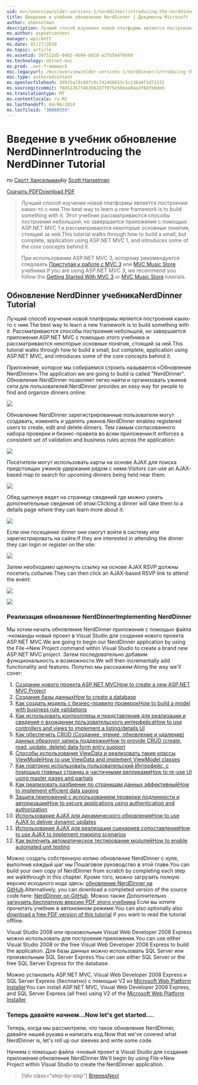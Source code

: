 ```yaml
---
uid: mvc/overview/older-versions-1/nerddinner/introducing-the-nerddinner-tutorial
title: Введение в учебник обновление NerdDinner | Документы Microsoft
author: shanselman
description: Лучший способ изучения новой платформы является построения каких-то с ним. В этом учебнике представлены пошаговые инструкции для создания приложения с небольшой, но завершенный, с помощью ASP.NE...
ms.author: aspnetcontent
manager: wpickett
ms.date: 07/27/2010
ms.topic: article
ms.assetid: 397522d5-0402-4b94-b810-a2fb564f869d
ms.technology: dotnet-mvc
ms.prod: .net-framework
msc.legacyurl: /mvc/overview/older-versions-1/nerddinner/introducing-the-nerddinner-tutorial
msc.type: authoredcontent
ms.openlocfilehash: 3d925a7dc89fc0c742468653c5c138a0f1d71231
ms.sourcegitcommit: f8852267f463b62d7f975e56bea9aa3f68fbbdeb
ms.translationtype: MT
ms.contentlocale: ru-RU
ms.lasthandoff: 04/06/2018
ms.locfileid: "30868559"
---
```

<a name="introducing-the-nerddinner-tutorial"></a><span data-ttu-id="782ca-104">Введение в учебник обновление NerdDinner</span><span class="sxs-lookup"><span data-stu-id="782ca-104">Introducing the NerdDinner Tutorial</span></span>
====================
<span data-ttu-id="782ca-105">по [Скотт Хансельман](https://github.com/shanselman)</span><span class="sxs-lookup"><span data-stu-id="782ca-105">by [Scott Hanselman](https://github.com/shanselman)</span></span>

[<span data-ttu-id="782ca-106">Скачать PDF</span><span class="sxs-lookup"><span data-stu-id="782ca-106">Download PDF</span></span>](http://aspnetmvcbook.s3.amazonaws.com/aspnetmvc-nerdinner_v1.pdf)

> <span data-ttu-id="782ca-107">Лучший способ изучения новой платформы является построения каких-то с ним.</span><span class="sxs-lookup"><span data-stu-id="782ca-107">The best way to learn a new framework is to build something with it.</span></span> <span data-ttu-id="782ca-108">Этот учебник рассматриваются способы построения небольшой, но завершается приложения с помощью ASP.NET MVC 1 и рассматриваются некоторые основные понятия, стоящий за ней.</span><span class="sxs-lookup"><span data-stu-id="782ca-108">This tutorial walks through how to build a small, but complete, application using ASP.NET MVC 1, and introduces some of the core concepts behind it.</span></span>
> 
> <span data-ttu-id="782ca-109">При использовании ASP.NET MVC 3, которому рекомендуется следовать [Приступая к работе с MVC 3](../../older-versions/getting-started-with-aspnet-mvc3/cs/intro-to-aspnet-mvc-3.md) или [MVC Music Store](../../older-versions/mvc-music-store/mvc-music-store-part-1.md) учебники.</span><span class="sxs-lookup"><span data-stu-id="782ca-109">If you are using ASP.NET MVC 3, we recommend you follow the [Getting Started With MVC 3](../../older-versions/getting-started-with-aspnet-mvc3/cs/intro-to-aspnet-mvc-3.md) or [MVC Music Store](../../older-versions/mvc-music-store/mvc-music-store-part-1.md) tutorials.</span></span>


## <a name="nerddinner-tutorial"></a><span data-ttu-id="782ca-110">Обновление NerdDinner учебника</span><span class="sxs-lookup"><span data-stu-id="782ca-110">NerdDinner Tutorial</span></span>

<span data-ttu-id="782ca-111">Лучший способ изучения новой платформы является построения каких-то с ним.</span><span class="sxs-lookup"><span data-stu-id="782ca-111">The best way to learn a new framework is to build something with it.</span></span> <span data-ttu-id="782ca-112">Рассматриваются способы построения небольшой, но завершается приложения ASP.NET MVC с помощью этого учебника и рассматриваются некоторые основные понятия, стоящий за ней.</span><span class="sxs-lookup"><span data-stu-id="782ca-112">This tutorial walks through how to build a small, but complete, application using ASP.NET MVC, and introduces some of the core concepts behind it.</span></span>

<span data-ttu-id="782ca-113">Приложение, которое мы собираемся строить называется «Обновление NerdDinner».</span><span class="sxs-lookup"><span data-stu-id="782ca-113">The application we are going to build is called "NerdDinner".</span></span> <span data-ttu-id="782ca-114">Обновление NerdDinner позволяет легко найти и организовать ужинов сети для пользователей:</span><span class="sxs-lookup"><span data-stu-id="782ca-114">NerdDinner provides an easy way for people to find and organize dinners online:</span></span>

![](introducing-the-nerddinner-tutorial/_static/image1.png)

<span data-ttu-id="782ca-115">Обновление NerdDinner зарегистрированные пользователи могут создавать, изменять и удалять ужинов.</span><span class="sxs-lookup"><span data-stu-id="782ca-115">NerdDinner enables registered users to create, edit and delete dinners.</span></span> <span data-ttu-id="782ca-116">Тем самым согласованного набора проверки и бизнес-правила во всем приложении:</span><span class="sxs-lookup"><span data-stu-id="782ca-116">It enforces a consistent set of validation and business rules across the application:</span></span>

![](introducing-the-nerddinner-tutorial/_static/image2.png)

<span data-ttu-id="782ca-117">Посетители могут использовать карты на основе AJAX для поиска предстоящих ужинов удержания рядом с ними:</span><span class="sxs-lookup"><span data-stu-id="782ca-117">Visitors can use an AJAX-based map to search for upcoming dinners being held near them:</span></span>

![](introducing-the-nerddinner-tutorial/_static/image3.png)

<span data-ttu-id="782ca-118">Обед щелкнув ведет на страницу сведений где можно узнать дополнительные сведения об этом:</span><span class="sxs-lookup"><span data-stu-id="782ca-118">Clicking a dinner will take them to a details page where they can learn more about it:</span></span>

![](introducing-the-nerddinner-tutorial/_static/image4.png)

<span data-ttu-id="782ca-119">Если они посещение dinner они смогут войти в систему или зарегистрировать на сайте:</span><span class="sxs-lookup"><span data-stu-id="782ca-119">If they are interested in attending the dinner they can login or register on the site:</span></span>

![](introducing-the-nerddinner-tutorial/_static/image5.png)

<span data-ttu-id="782ca-120">Затем необходимо щелкнуть ссылку на основе AJAX RSVP должны посетить события:</span><span class="sxs-lookup"><span data-stu-id="782ca-120">They can then click an AJAX-based RSVP link to attend the event:</span></span>

![](introducing-the-nerddinner-tutorial/_static/image6.png)

![](introducing-the-nerddinner-tutorial/_static/image7.png)

### <a name="implementing-nerddinner"></a><span data-ttu-id="782ca-121">Реализация обновление NerdDinner</span><span class="sxs-lookup"><span data-stu-id="782ca-121">Implementing NerdDinner</span></span>

<span data-ttu-id="782ca-122">Мы хотим начать обновление NerdDinner приложения с помощью файла -&gt;команды новый проект в Visual Studio для создания нового проекта ASP.NET MVC.</span><span class="sxs-lookup"><span data-stu-id="782ca-122">We are going to begin our NerdDinner application by using the File-&gt;New Project command within Visual Studio to create a brand new ASP.NET MVC project.</span></span> <span data-ttu-id="782ca-123">Затем последовательно добавим функциональность и возможности.</span><span class="sxs-lookup"><span data-stu-id="782ca-123">We will then incrementally add functionality and features.</span></span> <span data-ttu-id="782ca-124">Попутно мы расскажем:</span><span class="sxs-lookup"><span data-stu-id="782ca-124">Along the way we'll cover:</span></span>

1. [<span data-ttu-id="782ca-125">Создание нового проекта ASP.NET MVC</span><span class="sxs-lookup"><span data-stu-id="782ca-125">How to create a new ASP.NET MVC Project</span></span>](# "создайте новый проект ASP.NET MVC")
2. [<span data-ttu-id="782ca-126">Создание базы данных</span><span class="sxs-lookup"><span data-stu-id="782ca-126">How to create a database</span></span>](# "Создание базы данных")
3. [<span data-ttu-id="782ca-127">Как создать модель с бизнес-правило проверок</span><span class="sxs-lookup"><span data-stu-id="782ca-127">How to build a model with business rule validations</span></span>](# "построить модель с бизнес-правило проверок")
4. [<span data-ttu-id="782ca-128">Как использовать контроллеры и представления для реализации и сведения о вхождении пользовательского интерфейса</span><span class="sxs-lookup"><span data-stu-id="782ca-128">How to use controllers and views to implement a listing/details UI</span></span>](# "использование контроллеров и представлений для реализации пользовательского интерфейса сведения о вхождении")
5. <span data-ttu-id="782ca-129">[Как обеспечить CRUD (Создание, чтение, обновление и удаление) данных образуют запись поддержки](# "предоставляют CRUD (Создание, чтение, обновление, удаление) запись данных формы поддерживает")</span><span class="sxs-lookup"><span data-stu-id="782ca-129">[How to provide CRUD (create, read, update, delete) data form entry support](# "Provide CRUD (Create, Read, Update, Delete) Data Form Entry Support")</span></span>
6. [<span data-ttu-id="782ca-130">Способы использования ViewData и реализовать такие классы ViewModel</span><span class="sxs-lookup"><span data-stu-id="782ca-130">How to use ViewData and implement ViewModel classes</span></span>](# "использовать ViewData и реализовать классы ViewModel")
7. [<span data-ttu-id="782ca-131">Как повторно использовать пользовательский Интерфейс, с помощью главных страниц и частичными репликами</span><span class="sxs-lookup"><span data-stu-id="782ca-131">How to re-use UI using master pages and partials</span></span>](# "повторного использования пользовательского интерфейса с помощью главных страниц и частичными репликами")
8. [<span data-ttu-id="782ca-132">Как реализовать разбиение по страницам данных эффективный</span><span class="sxs-lookup"><span data-stu-id="782ca-132">How to implement efficient data paging</span></span>](# "реализации эффективного данных разбиения на страницы")
9. [<span data-ttu-id="782ca-133">Защита приложений с использованием проверки подлинности и авторизации</span><span class="sxs-lookup"><span data-stu-id="782ca-133">How to secure applications using authentication and authorization</span></span>](# "безопасных приложений с использованием проверки подлинности и авторизации")
10. [<span data-ttu-id="782ca-134">Использование AJAX для динамического обновления</span><span class="sxs-lookup"><span data-stu-id="782ca-134">How to use AJAX to deliver dynamic updates</span></span>](# "использовать AJAX для динамического обновления")
11. [<span data-ttu-id="782ca-135">Использование AJAX для реализации сценариев сопоставления</span><span class="sxs-lookup"><span data-stu-id="782ca-135">How to use AJAX to implement mapping scenarios</span></span>](# "использовать AJAX для реализации сценариев сопоставления")
12. [<span data-ttu-id="782ca-136">Как включить автоматическое тестирование модулей</span><span class="sxs-lookup"><span data-stu-id="782ca-136">How to enable automated unit testing</span></span>](# "включить автоматические модульное тестирование")

<span data-ttu-id="782ca-137">Можно создать собственную копию обновление NerdDinner с нуля, выполнив каждый шаг мы Пошаговое руководство в этой главе.</span><span class="sxs-lookup"><span data-stu-id="782ca-137">You can build your own copy of NerdDinner from scratch by completing each step we walkthrough in this chapter.</span></span> <span data-ttu-id="782ca-138">Кроме того, можно загрузить полную версию исходного кода здесь: [обновление NerdDinner на GitHub](https://github.com/AspNetMVPSamples/NerdDinner).</span><span class="sxs-lookup"><span data-stu-id="782ca-138">Alternatively, you can download a completed version of the source code here: [NerdDinner on GitHub](https://github.com/AspNetMVPSamples/NerdDinner).</span></span> <span data-ttu-id="782ca-139">Можно также Дополнительно [загрузить бесплатную версию PDF этого учебника](http://aspnetmvcbook.s3.amazonaws.com/aspnetmvc-nerdinner_v1.pdf) Если вы хотите прочитать учебник в автономном режиме.</span><span class="sxs-lookup"><span data-stu-id="782ca-139">You can also optionally also [download a free PDF version of this tutorial](http://aspnetmvcbook.s3.amazonaws.com/aspnetmvc-nerdinner_v1.pdf) if you want to read the tutorial offline.</span></span>

<span data-ttu-id="782ca-140">Visual Studio 2008 или произвольным Visual Web Developer 2008 Express можно использовать для построения приложения.</span><span class="sxs-lookup"><span data-stu-id="782ca-140">You can use either Visual Studio 2008 or the free Visual Web Developer 2008 Express to build the application.</span></span> <span data-ttu-id="782ca-141">Для базы данных можно использовать SQL Server или произвольным SQL Server Express.</span><span class="sxs-lookup"><span data-stu-id="782ca-141">You can use either SQL Server or the free SQL Server Express for the database.</span></span>

<span data-ttu-id="782ca-142">Можно установить ASP.NET MVC, Visual Web Developer 2008 Express и SQL Server Express (бесплатно) с помощью V2 из [Microsoft Web Platform Installer](https://www.microsoft.com/web/downloads/platform.aspx)</span><span class="sxs-lookup"><span data-stu-id="782ca-142">You can install ASP.NET MVC, Visual Web Developer 2008 Express, and SQL Server Express (all free) using V2 of the [Microsoft Web Platform Installer](https://www.microsoft.com/web/downloads/platform.aspx)</span></span>

### <a name="now-lets-get-started"></a><span data-ttu-id="782ca-143">Теперь давайте начнем...</span><span class="sxs-lookup"><span data-stu-id="782ca-143">Now let's get started....</span></span>

<span data-ttu-id="782ca-144">Теперь, когда мы рассмотрели, что такое обновление NerdDinner, давайте нашей рукава и написать код.</span><span class="sxs-lookup"><span data-stu-id="782ca-144">Now that we've covered what NerdDinner is, let's roll up our sleeves and write some code.</span></span>

<span data-ttu-id="782ca-145">Начнем с помощью файла -&gt;новый проект в Visual Studio для создания приложения обновление NerdDinner.</span><span class="sxs-lookup"><span data-stu-id="782ca-145">We'll begin by using File-&gt;New Project within Visual Studio to create the NerdDinner application.</span></span>

> [!div class="step-by-step"]
> [<span data-ttu-id="782ca-146">Вперед</span><span class="sxs-lookup"><span data-stu-id="782ca-146">Next</span></span>](create-a-new-aspnet-mvc-project.md)
